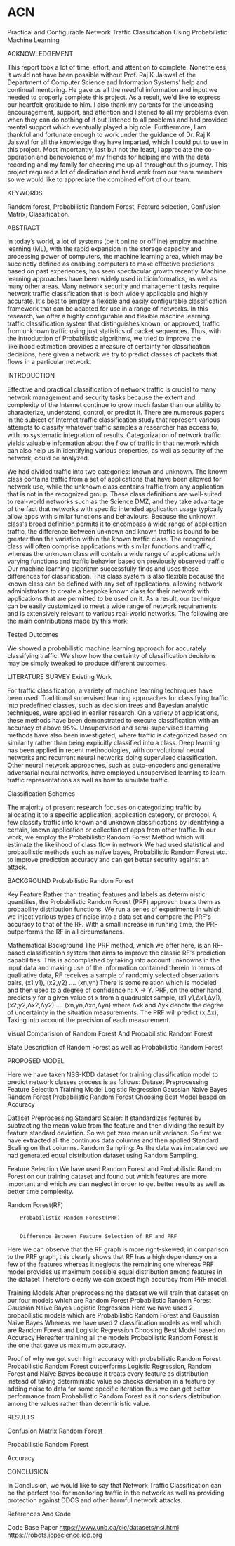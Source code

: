 # ACN
Practical and Conﬁgurable Network Traﬃc Classiﬁcation Using Probabilistic Machine Learning

ACKNOWLEDGEMENT 

This report took a lot of time, effort, and attention to complete. Nonetheless, it would not have been possible without Prof. Raj K Jaiswal of the Department of Computer Science and Information Systems' help and continual mentoring. He gave us all  the needful information and input we needed to properly complete this project. As a result, we'd like to express our heartfelt gratitude to him.
I also thank my parents for the unceasing encouragement, support, and attention and listened to all my problems even when they can do nothing of it but listened to all problems and had provided mental support which eventually played a big role.
Furthermore, I am thankful and fortunate enough to work under the guidance of Dr. Raj K Jaiswal for all the knowledge they have imparted, which I could put to use in this project.
Most importantly, last but not the least, I appreciate the co-operation and benevolence of my friends for helping me with the data recording and my family for cheering me up all throughout this journey.
This project required a lot of dedication and hard work from our team members so we would like to appreciate the combined effort of our team.
 
 
KEYWORDS

Random forest, 
Probabilistic Random Forest, 
Feature selection, 
Confusion Matrix, 
Classification. 











ABSTRACT

In today’s world, a lot of systems (be it online or offline) employ machine learning (ML), with the rapid expansion in the storage capacity and processing power of computers, the machine learning area, which may be succinctly defined as enabling computers to make effective predictions based on past experiences, has seen spectacular growth recently. Machine learning approaches have been widely used in bioinformatics, as well as many other areas.
Many network security and management tasks require network traffic classification that is both widely applicable and highly accurate. It's best to employ a flexible and easily configurable classification framework that can be adapted for use in a range of networks. In this research, we offer a highly configurable and flexible machine learning traffic classification system that distinguishes known, or approved, traffic from unknown traffic using just statistics of packet sequences.
Thus, with the introduction of Probabilistic algorithms, we tried to improve the likelihood estimation provides a measure of certainty for classiﬁcation decisions, here given a network we try to predict classes of packets that flows in a particular network.




















 INTRODUCTION

Eﬀective and practical classiﬁcation of network traﬃc is crucial to many network management and security tasks because the extent and complexity of the Internet continue to grow much faster than our ability to characterize, understand, control, or predict it. There are numerous papers in the subject of Internet traffic classification study that represent various attempts to classify whatever traffic samples a researcher has access to, with no systematic integration of results. Categorization of network traﬃc yields valuable information about the flow of traffic in that network which can also help us in identifying various properties, as well as security of the network, could be analyzed.
 
We had divided traffic into two categories: known and unknown. The known class contains traffic from a set of applications that have been allowed for network use, while the unknown class contains traffic from any application that is not in the recognized group. These class definitions are well-suited to real-world networks such as the Science DMZ, and they take advantage of the fact that networks with specific intended application usage typically allow apps with similar functions and behaviours. Because the unknown class's broad definition permits it to encompass a wide range of application traffic, the difference between unknown and known traffic is bound to be greater than the variation within the known traffic class. The recognized class will often comprise applications with similar functions and traffic, whereas the unknown class will contain a wide range of applications with varying functions and traffic behavior based on previously observed traffic Our machine learning algorithm successfully finds and uses these differences for classification. This class system is also flexible because the known class can be defined with any set of applications, allowing network administrators to create a bespoke known class for their network with applications that are permitted to be used on it. As a result, our technique can be easily customized to meet a wide range of network requirements and is extensively relevant to various real-world networks. The following are the main contributions made by this work: 
 
Tested Outcomes
 
We showed a probabilistic machine learning approach for accurately classifying traffic. We show how the certainty of classification decisions may be simply tweaked to produce different outcomes. 
 
 
 
 
 
 
LITERATURE SURVEY
Existing Work
	
For traffic classification, a variety of machine learning techniques have been used. Traditional supervised learning approaches for classifying traffic into predefined classes, such as decision trees and Bayesian analytic techniques, were applied in earlier research. 
On a variety of applications, these methods have been demonstrated to execute classification with an accuracy of above 95%. Unsupervised and semi-supervised learning methods have also been investigated, where traffic is categorized based on similarity rather than being explicitly classified into a class. Deep learning has been applied in recent methodologies, with convolutional neural networks and recurrent neural networks doing supervised classification. Other neural network approaches, such as auto-encoders and generative adversarial neural networks, have employed unsupervised learning to learn traffic representations as well as how to simulate traffic.

Classification Schemes

The majority of present research focuses on categorizing traffic by allocating it to a specific application, application category, or protocol. A few classify traffic into known and unknown classifications by identifying a certain, known application or collection of apps from other traffic.
In our work, we employ the Probabilistic Random Forest Method which will estimate the likelihood of class flow in network 
We had used statistical and probabilistic methods such as naïve bayes, Probabilistic Random Forest etc. to improve prediction accuracy and can get better security against an attack.






 
 
 
BACKGROUND
Probabilistic Random Forest

Key Feature
Rather than treating features and labels as deterministic quantities, the Probabilistic Random Forest (PRF) approach treats them as probability distribution functions. We run a series of experiments in which we inject various types of noise into a data set and compare the PRF's accuracy to that of the RF. With a small increase in running time, the PRF outperforms the RF in all circumstances.


Mathematical Background
The PRF method, which we offer here, is an RF-based classification system that aims to improve the classic RF's prediction capabilities. This is accomplished by taking into account unknowns in the input data and making use of the information contained therein In terms of qualitative data, RF receives a sample of randomly selected observations pairs,
(x1,y1), (x2,y2) …. (xn,yn)
There is some relation which is modeled and then used to a degree of confidence h: X -> Y.
PRF, on the other hand, predicts y for a given value of x from a quadruplet sample,
(x1,y1,Δx1,Δy1), (x2,y2,Δx2,Δy2) …. (xn,yn,Δxn,Δyn)
where Δxk and Δyk denote the degree of uncertainty in the situation measurements. The PRF will predict (x,Δx), Taking into account the precision of each measurement.










Visual Comparision of Random Forest And Probabilistic Random Forest






State Description of Random Forest as well as Probabilistic Random Forest


PROPOSED MODEL



Here we have taken NSS-KDD dataset for training classification model to predict network classes process is as follows:
Dataset Preprocessing 
Feature Selection
Training Model
Logistic Regression
Gaussian Naive Bayes
Random Forest
Probabilistic Random Forest
Choosing Best Model based on Accuracy
 
Dataset Preprocessing 
Standard Scaler:
It standardizes features by subtracting the mean value from the feature and then dividing the result by feature standard deviation. So we get zero mean unit variance.
So first we have extracted all the continuos data columns and then applied Standard Scaling on that columns.
Random Sampling:
As the data was imbalanced we had generated equal distribution dataset using Random Sampling.
 
Feature Selection
We have used Random Forest and Probabilistic Random Forest on our training dataset and found out which features are more important and which we can neglect in order to get better results as well as better time complexity.
 
Random Forest(RF)
 
 
 
 
		Probabilistic Random Forest(PRF)
 
		
		Difference Between Feature Selection of RF and PRF
 
Here we can observe that the RF graph is more right-skewed, in comparison to the PRF graph, this clearly shows that RF has a high dependency on a few of the features whereas it neglects the remaining one whereas PRF model provides us maximum possible equal distribution among features in the dataset
Therefore clearly we can expect high accuracy from PRF model.
 
Training Models
After preprocessing the dataset we will train that dataset on our four models which are
Random Forest
Probabilistic Random Forest
Gaussian Naive Bayes
Logistic Regression
Here we have used 2 probabilistic models which are Probabilistic Random Forest and Gaussian Naive Bayes
Whereas we have used 2 classification models as well which are Random Forest and Logistic Regression
Choosing Best Model based on Accuracy
Hereafter training all the models Probabilistic Random Forest is the one that gave us maximum accuracy.
 
 
Proof of why we got such high accuracy with probabilistic Random Forest
Probabilistic Random Forest outperforms Logistic Regression, Random Forest and Naïve Bayes because it treats every feature as distribution instead of taking deterministic value so checks deviation in a feature by adding noise to data for some specific iteration thus we can get better performance from Probabilistic Random Forest as it considers distribution among the values rather than deterministic value.
 
 
 
 
 
 
 
 
 
 
 
 
 
 
 
 
 
 
 
 
RESULTS

Confusion Matrix
Random Forest












Probabilistic Random Forest










Accuracy
















CONCLUSION 

In Conclusion, we would like to say that Network Traffic Classification can be the perfect tool for monitoring traffic in the network as well as providing protection against DDOS and other harmful network attacks. 




































References And Code



Code
Base Paper
https://www.unb.ca/cic/datasets/nsl.html
https://robots.iopscience.iop.org

